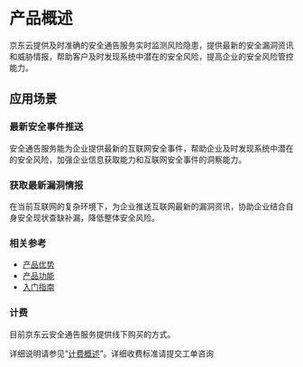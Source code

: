 # 产品概述
京东云提供及时准确的安全通告服务实时监测风险隐患，提供最新的安全漏洞资讯和威胁情报，帮助客户及时发现系统中潜在的安全风险，提高企业的安全风险管控能力。


## 应用场景
### 最新安全事件推送
安全通告服务能为企业提供最新的互联网安全事件，帮助企业及时发现系统中潜在的安全风险，加强企业信息获取能力和互联网安全事件的洞察能力。
### 获取最新漏洞情报
在当前互联网的复杂环境下，为企业推送互联网最新的漏洞资讯，协助企业结合自身安全现状查缺补漏，降低整体安全风险。

### 相关参考

 - [产品优势](../Introduction/Benefits.md)
 - [产品功能](../Introduction/Features.md)
 - [入门指南](../Getting-Started/Getting-Started.md)

### 计费

目前京东云安全通告服务提供线下购买的方式。

详细说明请参见“[计费概述](../Pricing/Billing-Overview.md)”。详细收费标准请提交工单咨询
